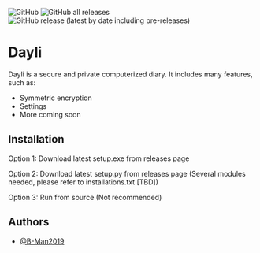 
![GitHub](https://img.shields.io/github/license/B-Man2019/dayli?style=flat-square)
![GitHub all releases](https://img.shields.io/github/downloads/B-Man2019/dayli/total?logo=github&style=flat-square)
![GitHub release (latest by date including pre-releases)](https://img.shields.io/github/v/release/B-Man2019/dayli?display_name=tag&include_prereleases&logo=github&style=flat-square)
# Dayli

Dayli is a secure and private computerized diary. It includes many features, such as:
* Symmetric encryption
* Settings
* More coming soon


## Installation
Option 1:
Download latest setup.exe from releases page

Option 2:
Download latest setup.py from releases page (Several modules needed, please refer to installations.txt [TBD])

Option 3:
Run from source (Not recommended)
## Authors

- [@B-Man2019](https://www.github.com/B-Man2019)




